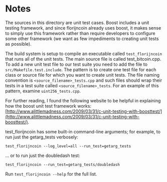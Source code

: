 # Notes
The sources in this directory are unit test cases.  Boost includes a
unit testing framework, and since florijncoin already uses boost, it makes
sense to simply use this framework rather than require developers to
configure some other framework (we want as few impediments to creating
unit tests as possible).

The build system is setup to compile an executable called `test_florijncoin`
that runs all of the unit tests.  The main source file is called
test_bitcoin.cpp. To add a new unit test file to our test suite you need 
to add the file to `src/Makefile.test.include`. The pattern is to create 
one test file for each class or source file for which you want to create 
unit tests.  The file naming convention is `<source_filename>_tests.cpp` 
and such files should wrap their tests in a test suite 
called `<source_filename>_tests`. For an example of this pattern, 
examine `uint256_tests.cpp`.

For further reading, I found the following website to be helpful in
explaining how the boost unit test framework works:
[http://www.alittlemadness.com/2009/03/31/c-unit-testing-with-boosttest/](http://www.alittlemadness.com/2009/03/31/c-unit-testing-with-boosttest/).

test_florijncoin has some built-in command-line arguments; for
example, to run just the getarg_tests verbosely:

    test_florijncoin --log_level=all --run_test=getarg_tests

... or to run just the doubledash test:

    test_florijncoin --run_test=getarg_tests/doubledash

Run `test_florijncoin --help` for the full list.

